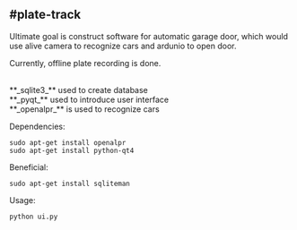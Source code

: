 #plate-track
------------
Ultimate goal is construct software for automatic garage door, 
which would use alive camera to recognize cars and ardunio to
open door.

Currently, offline plate recording is done. 

<br>
**_sqlite3_** used to create database
<br>
**_pyqt_** used to introduce user interface
<br>
**_openalpr_** is used to recognize cars


Dependencies:

```
sudo apt-get install openalpr
sudo apt-get install python-qt4
```

Beneficial:

```
sudo apt-get install sqliteman
```

Usage:

```
python ui.py
```





